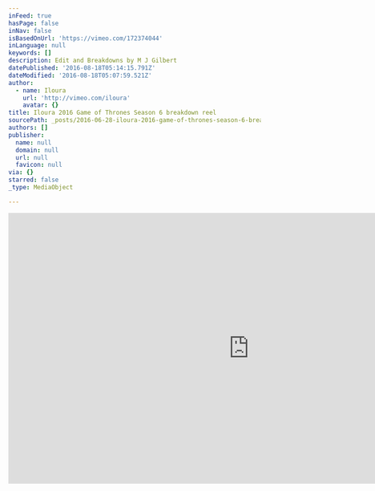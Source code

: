 ```yaml
---
inFeed: true
hasPage: false
inNav: false
isBasedOnUrl: 'https://vimeo.com/172374044'
inLanguage: null
keywords: []
description: Edit and Breakdowns by M J Gilbert
datePublished: '2016-08-18T05:14:15.791Z'
dateModified: '2016-08-18T05:07:59.521Z'
author:
  - name: Iloura
    url: 'http://vimeo.com/iloura'
    avatar: {}
title: Iloura 2016 Game of Thrones Season 6 breakdown reel
sourcePath: _posts/2016-06-28-iloura-2016-game-of-thrones-season-6-breakdown-reel.md
authors: []
publisher:
  name: null
  domain: null
  url: null
  favicon: null
via: {}
starred: false
_type: MediaObject

---
```

<iframe src="https://cdn.embedly.com/widgets/media.html?src=https%3A%2F%2Fplayer.vimeo.com%2Fvideo%2F172374044&amp;url=https%3A%2F%2Fvimeo.com%2F172374044&amp;image=http%3A%2F%2Fi.vimeocdn.com%2Fvideo%2F578156864_960.jpg&amp;key=b7d04c9b404c499eba89ee7072e1c4f7&amp;type=text%2Fhtml&amp;schema=vimeo" width="960" height="540" scrolling="no" frameborder="0" allowfullscreen="" style=""></iframe>